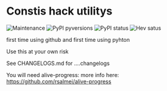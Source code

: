 # Constis hack utilitys

![Maintenance](https://img.shields.io/badge/Maintained%3F-yes-green.svg)
![PyPI pyversions](https://img.shields.io/pypi/pyversions/alive-progress.svg)
![PyPI status](https://img.shields.io/badge/status-in%20dev-ff69b4)
![Hev satus](https://img.shields.io/badge/HEV%20subsystem-yes-green)

first time using github and first time using pyhton

Use this at your own risk 

See CHANGELOGS.md for ....changelogs

You will need alive-progress:
more info here: https://github.com/rsalmei/alive-progress
